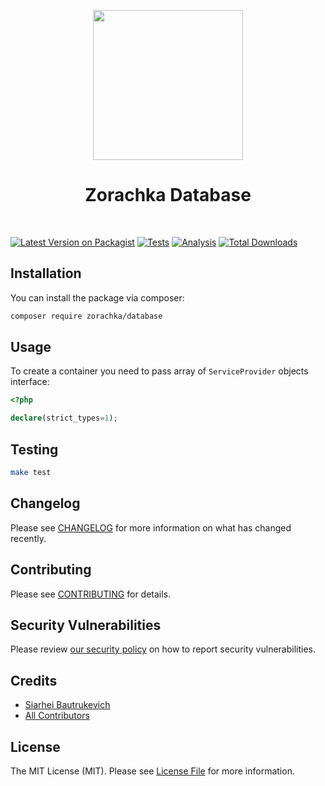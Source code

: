 <p align="center">
    <a href="https://github.com/zorachka" target="_blank">
        <img src="https://avatars0.githubusercontent.com/u/86768962" height="240px">
    </a>
    <h1 align="center">Zorachka Database</h1>
    <br>
</p>

[![Latest Version on Packagist](https://img.shields.io/packagist/v/zorachka/database.svg?style=flat-square)](https://packagist.org/packages/zorachka/database)
[![Tests](https://github.com/zorachka/database/actions/workflows/test.yml/badge.svg?branch=main)](https://github.com/zorachka/database/actions/workflows/test.yml)
[![Analysis](https://github.com/zorachka/database/actions/workflows/analyse.yml/badge.svg?branch=main)](https://github.com/zorachka/database/actions/workflows/analyse.yml)
[![Total Downloads](https://img.shields.io/packagist/dt/zorachka/database.svg?style=flat-square)](https://packagist.org/packages/zorachka/database)
## Installation

You can install the package via composer:

```bash
composer require zorachka/database
```

## Usage

To create a container you need to pass array of `ServiceProvider` objects interface:

```php
<?php

declare(strict_types=1);

```

## Testing

```bash
make test
```

## Changelog

Please see [CHANGELOG](CHANGELOG.md) for more information on what has changed recently.

## Contributing

Please see [CONTRIBUTING](.github/CONTRIBUTING.md) for details.

## Security Vulnerabilities

Please review [our security policy](../../security/policy) on how to report security vulnerabilities.

## Credits

- [Siarhei Bautrukevich](https://github.com/bautrukevich)
- [All Contributors](../../contributors)

## License

The MIT License (MIT). Please see [License File](LICENSE.md) for more information.

